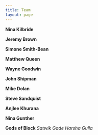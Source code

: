 ```yaml
---
title: Team
layout: page
---
```


**Nina Kilbride**

**Jeremy Brown**

**Simone Smith-Bean**

**Matthew Queen**

**Wayne Goodwin**

**John Shipman**

**Mike Dolan**

**Steve Sandquist**

**Anjlee Khurana**

**Nina Gunther**

**Gods of Block**
	*Satwik Gade*
	*Harsha Gulla*

